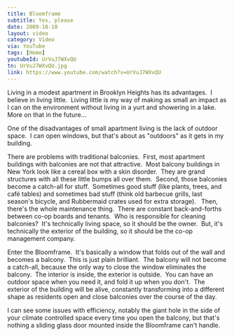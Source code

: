 ```yaml
---
title: Bloomframe
subtitle: Yes, please
date: 2009-10-10
layout: video
category: Video
via: YouTube
tags: [Home]
youtubeId: UrVuJ7WXvQU
tn: UrVuJ7WXvQU.jpg
link: https://www.youtube.com/watch?v=UrVuJ7WXvQU
---
```


  Living in a modest apartment in Brooklyn Heights has its advantages.  I believe in living little.  Living little is my way of making as small an impact as I can on the environment without living in a yurt and showering in a lake.  More on that in the future…
<!-- more -->  
One of the disadvantages of small apartment living is the lack of outdoor space.  I can open windows, but that's about as "outdoors" as it gets in my building.

There are problems with traditional balconies.  First, most apartment buildings with balconies are not that attractive.  Most balcony buildings in New York look like a cereal box with a skin disorder.  They are grand structures with all these little bumps all over them.  Second, those balconies become a catch-all for stuff.  Sometimes good stuff (like plants, trees, and café tables) and sometimes bad stuff (think old barbecue grills, last season's bicycle, and Rubbermaid crates used for extra storage).   Then, there's the whole maintenance thing.  There are constant back-and-forths between co-op boards and tenants.  Who is responsible for cleaning balconies?  It's technically living space, so it should be the owner.  But, it's technically the exterior of the building, so it should be the co-op management company.

Enter the Bloomframe.  It's basically a window that folds out of the wall and becomes a balcony.  This is just plain brilliant.  The balcony will not become a catch-all, because the only way to close the window eliminates the balcony.  The interior is inside, the exterior is outside.  You can have an outdoor space when you need it, and fold it up when you don't.  The exterior of the building will be alive, constantly transforming into a different shape as residents open and close balconies over the course of the day.

I can see some issues with efficiency, notably the giant hole in the side of your climate controlled space every time you open the balcony, but that's nothing a sliding glass door mounted inside the Bloomframe can't handle.

